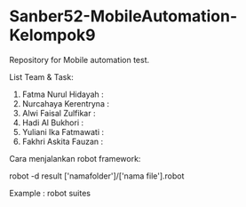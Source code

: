 # Sanber52-MobileAutomation-Kelompok9
 Repository for Mobile automation test.
 
 List Team & Task:
 1. Fatma Nurul Hidayah : 
 2. Nurcahaya Kerentryna : 
 3. Alwi Faisal Zulfikar : 
 4. Hadi Al Bukhori : 
 5. Yuliani Ika Fatmawati : 
 6. Fakhri Askita Fauzan : 

Cara menjalankan robot framework:

robot -d result ['namafolder']/['nama file'].robot 

Example : robot suites
